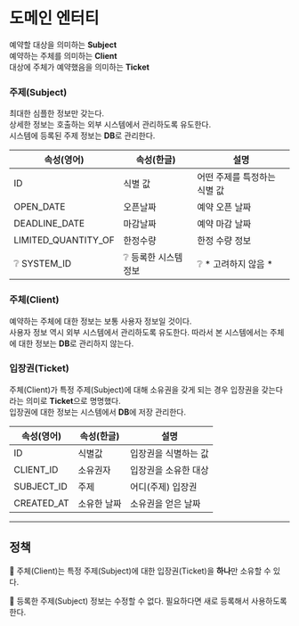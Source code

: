 # 도메인 엔터티

예약할 대상을 의미하는 **Subject**  
예약하는 주체를 의미하는 **Client**  
대상에 주체가 예약했음을 의미하는 **Ticket**

### 주제(Subject)

최대한 심플한 정보만 갖는다.  
상세한 정보는 호출하는 외부 시스템에서 관리하도록 유도한다.  
시스템에 등록된 주제 정보는 **DB**로 관리한다.  
 
| 속성(영어)              | 속성(한글)       | 설명               |
|---------------------|--------------|------------------|
| ID                  | 식별 값         | 어떤 주제를 특정하는 식별 값 |
| OPEN_DATE           | 오픈날짜         | 예약 오픈 날짜         |
| DEADLINE_DATE       | 마감날짜         | 예약 마감 날짜         |
| LIMITED_QUANTITY_OF | 한정수량         | 한정 수량 정보         |
| ❔ SYSTEM_ID         | ❔ 등록한 시스템 정보 | ❔ * 고려하지 않음 *    |

### 주체(Client)

예약하는 주체에 대한 정보는 보통 사용자 정보일 것이다.  
사용자 정보 역시 외부 시스템에서 관리하도록 유도한다.
따라서 본 시스템에서는 주체에 대한 정보는 **DB**로 관리하지 않는다.  

### 입장권(Ticket)

주체(Client)가 특정 주제(Subject)에 대해 소유권을 갖게 되는 경우 입장권을 갖는다라는 의미로 **Ticket**으로 명명했다.  
입장권에 대한 정보는 시스템에서 **DB**에 저장 관리한다.

| 속성(영어)     | 속성(한글) | 설명                |
|------------|--------|-------------------|
| ID         | 식별값    | 입장권을 식별하는 값  |
| CLIENT_ID  | 소유권자   | 입장권을 소유한 대상 |
| SUBJECT_ID | 주제     | 어디(주제) 입장권        |
| CREATED_AT | 소유한 날짜 | 소유권을 얻은 날짜        |

---

## 정책

📌 주체(Client)는 특정 주제(Subject)에 대한 입장권(Ticket)을 **하나**만 소유할 수 있다.  

📌 등록한 주제(Subject) 정보는 수정할 수 없다. 필요하다면 새로 등록해서 사용하도록 한다.  
